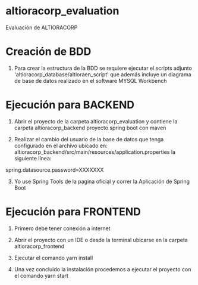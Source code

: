 # altioracorp_evaluation
Evaluación de ALTIORACORP

# Creación de BDD

1. Para crear la estructura de la BDD se requiere ejecutar el scripts adjunto 'altioracorp_database/altioraen_script' que además incluye un diagrama de base de datos realizado en el software MYSQL Workbench

# Ejecución para BACKEND

1. Abrir el proyecto de la carpeta altioracorp_evaluation y contiene la carpeta altioracorp_backend proyecto spring boot con maven

2. Realizar el cambio del usuario de la base de datos que tenga configurado en el archivo ubicado en: 
altioracorp_backend/src/main/resources/application.properties la siguiente línea:

spring.datasource.password=XXXXXXX

3. Yo use Spring Tools de la pagina oficial y correr la Aplicación de Spring Boot

# Ejecución para FRONTEND

1. Primero debe tener conexión a internet

2. Abrir el proyecto con un IDE o desde la terminal ubicarse en la carpeta altioracorp_frontend

3. Ejecutar el comando yarn install

4. Una vez concluido la instalación procedemos a ejecutar el proyecto con el comando yarn start
